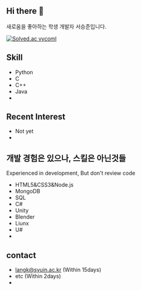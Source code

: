 ## Hi there 👋
새로움을 좋아하는 학생 개발자 서승준입니다.

[![Solved.ac
vycoml](http://mazassumnida.wtf/api/mini/generate_badge?boj=vycoml)](https://solved.ac/vycoml)

## Skill
- Python
- C
- C++
- Java
- 

## Recent Interest 
- Not yet
- 


## 개발 경험은 있으나, 스킬은 아닌것들
Experienced in development, But don't review code
- HTML5&CSS3&Node.js
- MongoDB
- SQL
- C#
- Unity
- Blender
- Liunx
- U#
- 

## contact
- langk@syuin.ac.kr (Within 15days)
- etc (Within 2days)
- 
